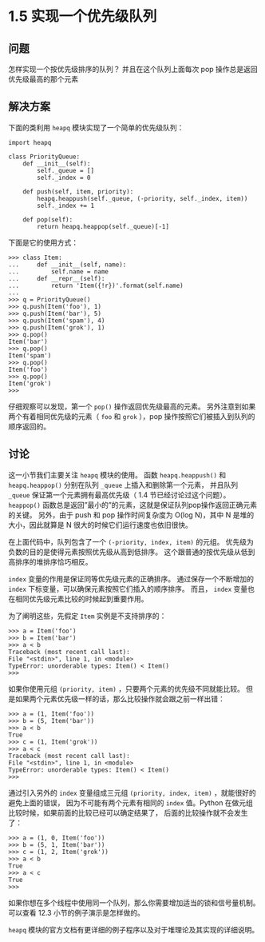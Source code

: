 

# 1.5 实现一个优先级队列

## 问题

怎样实现一个按优先级排序的队列？ 并且在这个队列上面每次 pop 操作总是返回优先级最高的那个元素

## 解决方案

下面的类利用 `heapq` 模块实现了一个简单的优先级队列：

    
    
    import heapq
    
    class PriorityQueue:
        def __init__(self):
            self._queue = []
            self._index = 0
    
        def push(self, item, priority):
            heapq.heappush(self._queue, (-priority, self._index, item))
            self._index += 1
    
        def pop(self):
            return heapq.heappop(self._queue)[-1]
    

下面是它的使用方式：

    
    
    >>> class Item:
    ...     def __init__(self, name):
    ...         self.name = name
    ...     def __repr__(self):
    ...         return 'Item({!r})'.format(self.name)
    ...
    >>> q = PriorityQueue()
    >>> q.push(Item('foo'), 1)
    >>> q.push(Item('bar'), 5)
    >>> q.push(Item('spam'), 4)
    >>> q.push(Item('grok'), 1)
    >>> q.pop()
    Item('bar')
    >>> q.pop()
    Item('spam')
    >>> q.pop()
    Item('foo')
    >>> q.pop()
    Item('grok')
    >>>
    

仔细观察可以发现，第一个 `pop()` 操作返回优先级最高的元素。 另外注意到如果两个有着相同优先级的元素（ `foo` 和 `grok` ），pop
操作按照它们被插入到队列的顺序返回的。

## 讨论

这一小节我们主要关注 `heapq` 模块的使用。 函数 `heapq.heappush()` 和 `heapq.heappop()` 分别在队列
`_queue` 上插入和删除第一个元素， 并且队列 `_queue` 保证第一个元素拥有最高优先级（ 1.4 节已经讨论过这个问题）。
`heappop()` 函数总是返回”最小的”的元素，这就是保证队列pop操作返回正确元素的关键。 另外，由于 push 和 pop 操作时间复杂度为
O(log N)，其中 N 是堆的大小，因此就算是 N 很大的时候它们运行速度也依旧很快。

在上面代码中，队列包含了一个 `(-priority, index, item)` 的元组。 优先级为负数的目的是使得元素按照优先级从高到低排序。
这个跟普通的按优先级从低到高排序的堆排序恰巧相反。

`index` 变量的作用是保证同等优先级元素的正确排序。 通过保存一个不断增加的 `index` 下标变量，可以确保元素按照它们插入的顺序排序。 而且，
`index` 变量也在相同优先级元素比较的时候起到重要作用。

为了阐明这些，先假定 `Item` 实例是不支持排序的：

    
    
    >>> a = Item('foo')
    >>> b = Item('bar')
    >>> a < b
    Traceback (most recent call last):
    File "<stdin>", line 1, in <module>
    TypeError: unorderable types: Item() < Item()
    >>>
    

如果你使用元组 `(priority, item)` ，只要两个元素的优先级不同就能比较。 但是如果两个元素优先级一样的话，那么比较操作就会跟之前一样出错：

    
    
    >>> a = (1, Item('foo'))
    >>> b = (5, Item('bar'))
    >>> a < b
    True
    >>> c = (1, Item('grok'))
    >>> a < c
    Traceback (most recent call last):
    File "<stdin>", line 1, in <module>
    TypeError: unorderable types: Item() < Item()
    >>>
    

通过引入另外的 `index` 变量组成三元组 `(priority, index, item)` ，就能很好的避免上面的错误，
因为不可能有两个元素有相同的 `index` 值。Python 在做元组比较时候，如果前面的比较已经可以确定结果了， 后面的比较操作就不会发生了：

    
    
    >>> a = (1, 0, Item('foo'))
    >>> b = (5, 1, Item('bar'))
    >>> c = (1, 2, Item('grok'))
    >>> a < b
    True
    >>> a < c
    True
    >>>
    

如果你想在多个线程中使用同一个队列，那么你需要增加适当的锁和信号量机制。 可以查看 12.3 小节的例子演示是怎样做的。

`heapq` 模块的官方文档有更详细的例子程序以及对于堆理论及其实现的详细说明。

